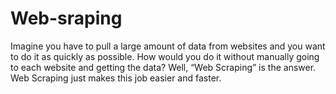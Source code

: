 # Web-sraping
Imagine you have to pull a large amount of data from websites and you want to do it as quickly as possible. How would you do it without manually going to each website and getting the data? Well, “Web Scraping” is the answer. Web Scraping just makes this job easier and faster.
